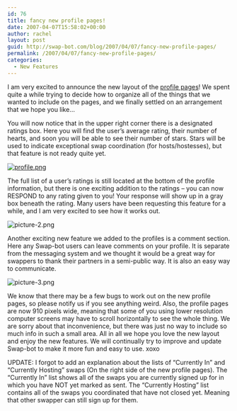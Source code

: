 ```yaml
---
id: 76
title: fancy new profile pages!
date: 2007-04-07T15:58:02+00:00
author: rachel
layout: post
guid: http://swap-bot.com/blog/2007/04/07/fancy-new-profile-pages/
permalink: /2007/04/07/fancy-new-profile-pages/
categories:
  - New Features
---
```

I am very excited to announce the new layout of the [profile pages](http://www.swap-bot.com/member/?id=4)! We spent quite a while trying to decide how to organize all of the things that we wanted to include on the pages, and we finally settled on an arrangement that we hope you like&#8230;

You will now notice that in the upper right corner there is a designated ratings box. Here you will find the user&#8217;s average rating, their number of hearts, and soon you will be able to see their number of stars. Stars will be used to indicate exceptional swap coordination (for hosts/hostesses), but that feature is not ready quite yet.

[![profile.png](http://swap-bot.com/blog/wp-content/uploads/2007/04/profile.png)](http://www.swap-bot.com/member/?id=4)

The full list of a user&#8217;s ratings is still located at the bottom of the profile information, but there is one exciting addition to the ratings &#8211; you can now RESPOND to any rating given to you! Your response will show up in a gray box beneath the rating. Many users have been requesting this feature for a while, and I am very excited to see how it works out. 

![picture-2.png](http://swap-bot.com/blog/wp-content/uploads/2007/04/picture-2.png)

Another exciting new feature we added to the profiles is a comment section. Here any Swap-bot users can leave comments on your profile. It is separate from the messaging system and we thought it would be a great way for swappers to thank their partners in a semi-public way. It is also an easy way to communicate.

![picture-3.png](http://swap-bot.com/blog/wp-content/uploads/2007/04/picture-3.png)

We know that there may be a few bugs to work out on the new profile pages, so please notify us if you see anything weird. Also, the profile pages are now 910 pixels wide, meaning that some of you using lower resolution computer screens may have to scroll horizontally to see the whole thing. We are sorry about that inconvenience, but there was just no way to include so much info in such a small area. All in all we hope you love the new layout and enjoy the new features. We will continually try to improve and update Swap-bot to make it more fun and easy to use. xoxo

UPDATE: I forgot to add an explanation about the lists of &#8220;Currently In&#8221; and &#8220;Currently Hosting&#8221; swaps (On the right side of the new profile pages). The &#8220;Currently In&#8221; list shows all of the swaps you are currently signed up for in which you have NOT yet marked as sent. The &#8220;Currently Hosting&#8221; list contains all of the swaps you coordinated that have not closed yet. Meaning that other swapper can still sign up for them.<em style="display:none"></em>